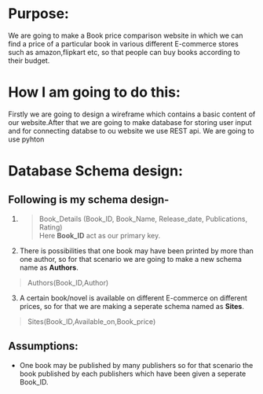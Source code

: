 # Purpose:

   We are going to make a Book price comparison website in which we can find a price of a particular book in various different E-commerce stores such as amazon,flipkart etc,
so that people can buy books according to their budget.

# How I am going to do this:

  Firstly we are going to design a wireframe which contains a basic content of our website.After that we are going to make database for storing user input and for connecting databse to ou
website we use REST api. We are going to use pyhton

# Database Schema design:

## Following is my schema design-
 1. > Book_Details (Book_ID, Book_Name, Release_date, Publications, Rating)  
Here **Book_ID** act as our primary key.

 2. There is possibilities that one book may have been printed by more than one author, so for that scenario we are going to make a new schema name as **Authors**.  
> Authors(Book_ID,Author)

 3. A certain book/novel is available on different E-commerce on different prices, so for that we are making a seperate schema named as **Sites**.  
> Sites(Book_ID,Available_on,Book_price)

## Assumptions:
* One book may be published by many publishers so for that scenario the book published by each publishers which have been given a seperate Book_ID.








